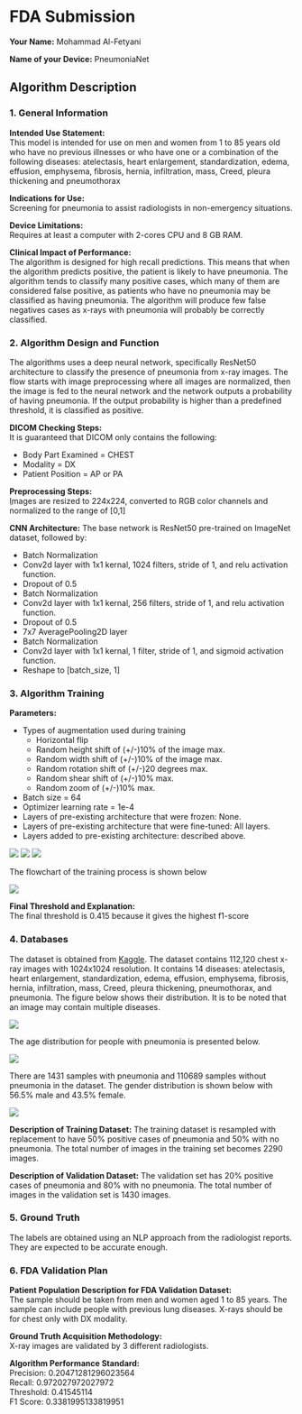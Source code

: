 # FDA  Submission

**Your Name:** Mohammad Al-Fetyani

**Name of your Device:** PneumoniaNet 

## Algorithm Description 

### 1. General Information

**Intended Use Statement:**  
This model is intended for use on men and women from 1 to 85 years old who have no previous illnesses or who have one or a combination of the following diseases: atelectasis, heart enlargement, standardization, edema, effusion, emphysema, fibrosis, hernia, infiltration, mass, Creed, pleura thickening and pneumothorax

**Indications for Use:**  
Screening for pneumonia to assist radiologists in non-emergency situations.

**Device Limitations:**  
Requires at least a computer with 2-cores CPU and 8 GB RAM.

**Clinical Impact of Performance:**  
The algorithm is designed for high recall predictions. This means that when the algorithm predicts positive, the patient is likely to have pneumonia. The algorithm tends to classify many positive cases, which many of them are considered false positive, as patients who have no pneumonia may be classified as having pneumonia. The algorithm will produce few false negatives cases as x-rays with pneumonia will probably be correctly classified.

### 2. Algorithm Design and Function

The algorithms uses a deep neural network, specifically ResNet50 architecture to classify the presence of pneumonia from x-ray images. The flow starts with image preprocessing where all images are normalized, then the image is fed to the neural network and the network outputs a probability of having pneumonia. If the output probability is higher than a predefined threshold, it is classified as positive.

**DICOM Checking Steps:**  
It is guaranteed that DICOM only contains the following:
* Body Part Examined = CHEST
* Modality = DX
* Patient Position = AP or PA

**Preprocessing Steps:**  
ِImages are resized to 224x224, converted to RGB color channels and normalized to the range of [0,1]

**CNN Architecture:**
The base network is ResNet50 pre-trained on ImageNet dataset, followed by:
* Batch Normalization
* Conv2d layer with 1x1 kernal, 1024 filters, stride of 1, and relu activation function.
* Dropout of 0.5
* Batch Normalization
* Conv2d layer with 1x1 kernal, 256 filters, stride of 1, and relu activation function.
* Dropout of 0.5
* 7x7 AveragePooling2D layer
* Batch Normalization
* Conv2d layer with 1x1 kernal, 1 filter, stride of 1, and sigmoid activation function.
* Reshape to [batch_size, 1]

### 3. Algorithm Training

**Parameters:**
* Types of augmentation used during training
    * Horizontal flip
    * Random height shift of (+/-)10% of the image max.
    * Random width shift of (+/-)10% of the image max.
    * Random rotation shift of (+/-)20 degrees max.
    * Random shear shift of (+/-)10% max.
    * Random zoom of (+/-)10% max.
* Batch size = 64
* Optimizer learning rate = 1e-4
* Layers of pre-existing architecture that were frozen: None.
* Layers of pre-existing architecture that were fine-tuned: All layers.
* Layers added to pre-existing architecture: described above.

<img src="loss.png" />

<img src="auc.png" />

<img src="pr.png" />

The flowchart of the training process is shown below

<img src="flow.png" />

**Final Threshold and Explanation:**  
The final threshold is 0.415 because it gives the highest f1-score

### 4. Databases

The dataset is obtained from [Kaggle](https://www.kaggle.com/nih-chest-xrays/data). The dataset contains 112,120 chest x-ray images with 1024x1024 resolution. It contains 14 diseases: atelectasis, heart enlargement, standardization, edema, effusion, emphysema, fibrosis, hernia, infiltration, mass, Creed, pleura thickening, pneumothorax, and pneumonia. The figure below shows their distribution. It is to be noted that an image may contain multiple diseases.

<img src="dis_dis.png" />

The age distribution for people with pneumonia is presented below.

<img src="age.png" />

There are 1431 samples with pneumonia and 110689 samples without pneumonia in the dataset. The gender distribution is shown below with 56.5% male and 43.5% female.

<img src="sex.png" />



**Description of Training Dataset:** 
The training dataset is resampled with replacement to have 50% positive cases of pneumonia and 50% with no pneumonia. The total number of images in the training set becomes 2290 images.

**Description of Validation Dataset:** 
The validation set has 20% positive cases of pneumonia and 80% with no pneumonia. The total number of images in the validation set is 1430 images.

### 5. Ground Truth
The labels are obtained using an NLP approach from the radiologist reports. They are expected to be accurate enough.


### 6. FDA Validation Plan

**Patient Population Description for FDA Validation Dataset:**  
The sample should be taken from men and women aged 1 to 85 years. The sample can include people with previous lung diseases. X-rays should be for chest only with DX modality.

**Ground Truth Acquisition Methodology:**  
X-ray images are validated by 3 different radiologists.

**Algorithm Performance Standard:**  
Precision: 0.20471281296023564  
Recall: 0.972027972027972  
Threshold: 0.41545114  
F1 Score: 0.3381995133819951  
